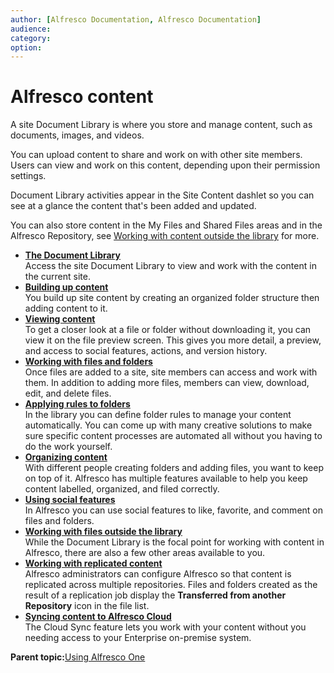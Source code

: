 ```yaml
---
author: [Alfresco Documentation, Alfresco Documentation]
audience: 
category: 
option: 
---
```


# Alfresco content

A site Document Library is where you store and manage content, such as documents, images, and videos.

You can upload content to share and work on with other site members. Users can view and work on this content, depending upon their permission settings.

Document Library activities appear in the Site Content dashlet so you can see at a glance the content that's been added and updated.

You can also store content in the My Files and Shared Files areas and in the Alfresco Repository, see [Working with content outside the library](library-external.md) for more.

-   **[The Document Library](../tasks/library-access.md)**  
Access the site Document Library to view and work with the content in the current site.
-   **[Building up content](../concepts/library-build.md)**  
You build up site content by creating an organized folder structure then adding content to it.
-   **[Viewing content](../concepts/library-folder-intro.md)**  
To get a closer look at a file or folder without downloading it, you can view it on the file preview screen. This gives you more detail, a preview, and access to social features, actions, and version history.
-   **[Working with files and folders](../concepts/library-items-individual.md)**  
Once files are added to a site, site members can access and work with them. In addition to adding more files, members can view, download, edit, and delete files.
-   **[Applying rules to folders](../concepts/library-folder-rules.md)**  
In the library you can define folder rules to manage your content automatically. You can come up with many creative solutions to make sure specific content processes are automated all without you having to do the work yourself.
-   **[Organizing content](../concepts/library-organize.md)**  
With different people creating folders and adding files, you want to keep on top of it. Alfresco has multiple features available to help you keep content labelled, organized, and filed correctly.
-   **[Using social features](../concepts/library-share-opinion.md)**  
In Alfresco you can use social features to like, favorite, and comment on files and folders.
-   **[Working with files outside the library](../concepts/library-external.md)**  
While the Document Library is the focal point for working with content in Alfresco, there are also a few other areas available to you.
-   **[Working with replicated content](../concepts/replicated-content.md)**  
Alfresco administrators can configure Alfresco so that content is replicated across multiple repositories. Files and folders created as the result of a replication job display the **Transferred from another Repository** icon in the file list.
-   **[Syncing content to Alfresco Cloud](../concepts/cloud-sync-overview.md)**  
The Cloud Sync feature lets you work with your content without you needing access to your Enterprise on-premise system.

**Parent topic:**[Using Alfresco One](../topics/sh-uh-welcome.md)

